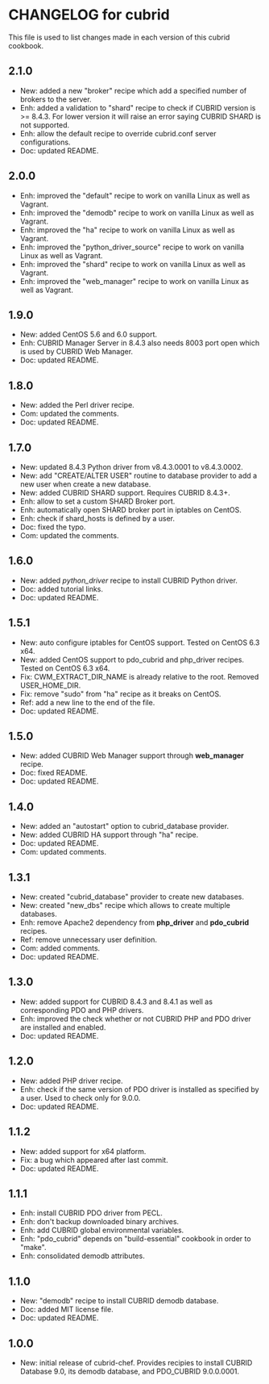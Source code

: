 # CHANGELOG for cubrid

This file is used to list changes made in each version of this cubrid cookbook.

## 2.1.0

- New: added a new "broker" recipe which add a specified number of brokers to the server.
- Enh: added a validation to "shard" recipe to check if CUBRID version is >= 8.4.3. For lower version it will raise an error saying CUBRID SHARD is not supported.
- Enh: allow the default recipe to override cubrid.conf server configurations.
- Doc: updated README.

## 2.0.0

- Enh: improved the "default" recipe to work on vanilla Linux as well as Vagrant.
- Enh: improved the "demodb" recipe to work on vanilla Linux as well as Vagrant.
- Enh: improved the "ha" recipe to work on vanilla Linux as well as Vagrant.
- Enh: improved the "python_driver_source" recipe to work on vanilla Linux as well as Vagrant.
- Enh: improved the "shard" recipe to work on vanilla Linux as well as Vagrant.
- Enh: improved the "web_manager" recipe to work on vanilla Linux as well as Vagrant.

## 1.9.0

- New: added CentOS 5.6 and 6.0 support.
- Enh: CUBRID Manager Server in 8.4.3 also needs 8003 port open which is used by CUBRID Web Manager.
- Doc: updated README.

## 1.8.0

- New: added the Perl driver recipe.
- Com: updated the comments.
- Doc: updated README.

## 1.7.0

- New: updated 8.4.3 Python driver from v8.4.3.0001 to v8.4.3.0002.
- New: add "CREATE/ALTER USER" routine to database provider to add a new user when create a new database.
- New: added CUBRID SHARD support. Requires CUBRID 8.4.3+.
- Enh: allow to set a custom SHARD Broker port.
- Enh: automatically open SHARD broker port in iptables on CentOS.
- Enh: check if shard_hosts is defined by a user.
- Doc: fixed the typo.
- Com: updated the comments.

## 1.6.0

- New: added *python_driver* recipe to install CUBRID Python driver.
- Doc: added tutorial links.
- Doc: updated README.

## 1.5.1

- New: auto configure iptables for CentOS support. Tested on CentOS 6.3 x64.
- New: added CentOS support to pdo_cubrid and php_driver recipes. Tested on CentOS 6.3 x64.
- Fix: CWM_EXTRACT_DIR_NAME is already relative to the root. Removed USER_HOME_DIR.
- Fix: remove "sudo" from "ha" recipe as it breaks on CentOS.
- Ref: add a new line to the end of the file.
- Doc: updated README.

## 1.5.0

- New: added CUBRID Web Manager support through **web_manager** recipe.
- Doc: fixed README.
- Doc: updated README.

## 1.4.0

- New: added an "autostart" option to cubrid_database provider.
- New: added CUBRID HA support through "ha" recipe.
- Doc: updated README.
- Com: updated comments.

## 1.3.1

- New: created "cubrid_database" provider to create new databases.
- New: created "new_dbs" recipe which allows to create multiple databases.
- Enh: remove Apache2 dependency from **php_driver** and **pdo_cubrid** recipes.
- Ref: remove unnecessary user definition.
- Com: added comments.
- Doc: updated README.

## 1.3.0

- New: added support for CUBRID 8.4.3 and 8.4.1 as well as corresponding PDO and PHP drivers.
- Enh: improved the check whether or not CUBRID PHP and PDO driver are installed and enabled.
- Doc: updated README.

## 1.2.0

- New: added PHP driver recipe.
- Enh: check if the same version of PDO driver is installed as specified by a user. Used to check only for 9.0.0.
- Doc: updated README.

## 1.1.2

- New: added support for x64 platform.
- Fix: a bug which appeared after last commit.
- Doc: updated README.

## 1.1.1

- Enh: install CUBRID PDO driver from PECL.
- Enh: don't backup downloaded binary archives.
- Enh: add CUBRID global environmental variables.
- Enh: "pdo_cubrid" depends on "build-essential" cookbook in order to "make".
- Enh: consolidated demodb attributes.

## 1.1.0

- New: "demodb" recipe to install CUBRID demodb database.
- Doc: added MIT license file.
- Doc: updated README.

## 1.0.0

- New: initial release of cubrid-chef. Provides recipies to install CUBRID Database 9.0, its demodb database, and PDO_CUBRID 9.0.0.0001.
